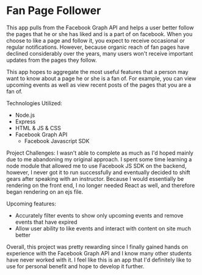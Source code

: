 # Fan Page Follower

This app pulls from the Facebook Graph API and helps a user better follow the pages that he or she has liked and is a part of on facebook. When you choose to like a page and follow it, you expect to receive occasional or regular notifications. However, because organic reach of fan pages have declined considerably over the years, many users won't receive important updates from the pages they follow. 

This app hopes to aggregate the most useful features that a person may want to know about a page he or she is a fan of. For example, you can view upcoming events as well as view recent posts of the pages that you are a fan of. 

Technologies Utilized:
- Node.js
- Express
- HTML & JS & CSS
- Facebook Graph API
  - Facebook Javascript SDK

Project Challenges:
I wasn't able to complete as much as I'd hoped mainly due to me abandoning my original approach. I spent some time learning a node module that allowed me to use Facebook JS SDK on the backend, however, I never got it to run successfully and eventually decided to shift gears after speaking with an instructor. Because I would essentially be rendering on the front end, I no longer needed React as well, and therefore began rendering on an ejs file. 

Upcoming features:
- Accurately filter events to show only upcoming events and remove events that have expired
- Allow user ability to like events and interact with content on site much better

Overall, this project was pretty rewarding since I finally gained hands on experience with the Facebook Graph API and I know many other students have never worked with it. I feel like this is an app that I'd definitely like to use for personal benefit and hope to develop it further.
